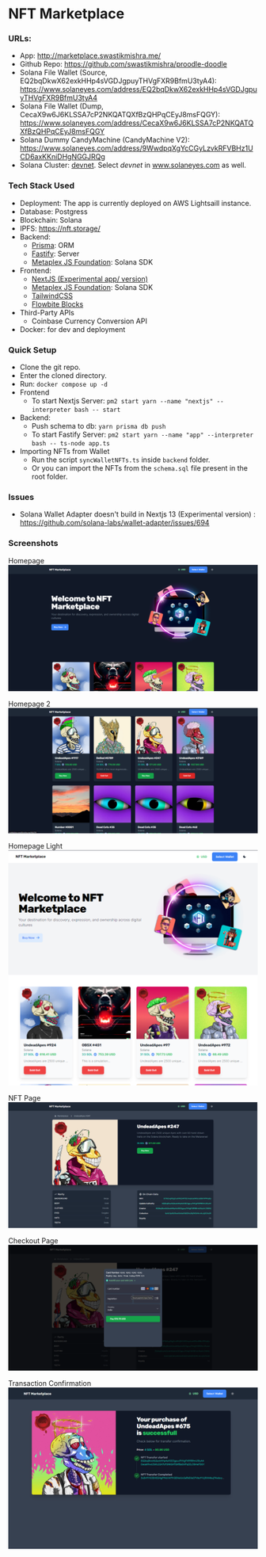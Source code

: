 # NFT Marketplace

### URLs:
- App: http://marketplace.swastikmishra.me/
- Github Repo: https://github.com/swastikmishra/proodle-doodle
- Solana File Wallet (Source, EQ2bqDkwX62exkHHp4sVGDJgpuyTHVgFXR9BfmU3tyA4): https://www.solaneyes.com/address/EQ2bqDkwX62exkHHp4sVGDJgpuyTHVgFXR9BfmU3tyA4
- Solana File Wallet (Dump, CecaX9w6J6KLSSA7cP2NKQATQXfBzQHPqCEyJ8msFQGY): https://www.solaneyes.com/address/CecaX9w6J6KLSSA7cP2NKQATQXfBzQHPqCEyJ8msFQGY
- Solana Dummy CandyMachine (CandyMachine V2): https://www.solaneyes.com/address/9WwdpqXgYcCGyLzvkRFVBHz1UCD6axKKniDHgNGGJRQg
- Solana Cluster: [devnet](https://docs.solana.com/clusters). Select *devnet* in www.solaneyes.com as well.

### Tech Stack Used
- Deployment: The app is currently deployed on AWS Lightsaill instance.
- Database: Postgress 
- Blockchain: Solana
- IPFS: https://nft.storage/
- Backend:
	- [Prisma](https://www.prisma.io/): ORM
	- [Fastify](https://www.fastify.io/): Server
	- [Metaplex JS Foundation](https://github.com/metaplex-foundation/js): Solana SDK
- Frontend:
	- [NextJS (Experimental app/ version)](https://beta.nextjs.org/docs/getting-started)
	- [Metaplex JS Foundation](https://github.com/metaplex-foundation/js): Solana SDK
	- [TailwindCSS](https://tailwindcss.com/)
	- [Flowbite Blocks](https://flowbite.com/)
- Third-Party APIs
	- Coinbase Currency Conversion API
- Docker: for dev and deployment

### Quick Setup
- Clone the git repo.
- Enter the cloned directory.
- Run: `docker compose up -d`
- Frontend
	- To start Nextjs Server: `pm2 start yarn --name "nextjs" --interpreter bash -- start`
- Backend: 
	- Push schema to db: `yarn prisma db push`
	- To start Fastify Server: `pm2 start yarn --name "app" --interpreter bash -- ts-node app.ts`
- Importing NFTs from Wallet
	- Run the script `syncWalletNFTs.ts` inside `backend` folder.
	- Or you can import the NFTs from the `schema.sql` file present in the root folder.

### Issues
- Solana Wallet Adapter doesn't build in Nextjs 13 (Experimental version) : https://github.com/solana-labs/wallet-adapter/issues/694

### Screenshots

Homepage
![Homepage](https://raw.githubusercontent.com/swastikmishra/proodle-doodle/master/screenshots/Homepage.png)

Homepage 2
![Homepage 2](https://raw.githubusercontent.com/swastikmishra/proodle-doodle/master/screenshots/Homepage%202.png)

Homepage Light
![Homepage Light](https://raw.githubusercontent.com/swastikmishra/proodle-doodle/master/screenshots/Homepage-Light.png)

NFT Page
![NFT page](https://raw.githubusercontent.com/swastikmishra/proodle-doodle/master/screenshots/NFT%20Page.png)

Checkout Page
![Checkout page](https://raw.githubusercontent.com/swastikmishra/proodle-doodle/master/screenshots/Checkout%20Page.png)

Transaction Confirmation
![Transaction page](https://raw.githubusercontent.com/swastikmishra/proodle-doodle/master/screenshots/Transaction.png)